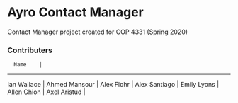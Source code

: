 # Ayro Contact Manager
Contact Manager project created for COP 4331 (Spring 2020)

### Contributers
      Name    |
---------------
Ian Wallace   |
Ahmed Mansour |
Alex Flohr    |
Alex Santiago |
Emily Lyons   |
Allen Chion   |
Axel Aristud  |
